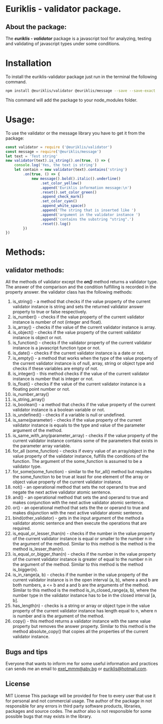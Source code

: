 # Euriklis - validator package.

## About the package:

The ***euriklis - validator*** package is a javascript tool for analyzing, testing and validating of javascript types under some conditions. 
# Installation

To install the euriklis-validator package just run in the terminal the following command.

```sh
npm install @euriklis/validator @euriklis/message --save --save-exact
```

This command will add the package to your node_modules folder.

# Usage:

To use the validator or the message library you have to get it from the package:

```js
const validator = require ('@euriklis/validator')
const message = require('@euriklis/message')
let text = 'Test string'
new validator(text).is_string().on(true, () => {
    console.log('Yes, the text is string')
    let contain = new validator(text).contains('string')
        .on(true, () => {
            new message().bold().italic().underline()
                .set_color_yellow()
                .append('Euriklis information message:\n')
                .reset().set_color_green()
                .append_check_mark()
                .set_color_cyan()
                .append_white_space()
                .append('The string that is inserted like ')
                .append('argument in the validator instance ')
                .append('contains the substring "string".')
                .reset().log()
        })
})
```

# Methods:

## validator methods:
All the methods of validator except the ***on()*** method returns a validator type. The answer of the comparison and the condition fulfilling is recorded in the property answer.
the validator class has the following methods:
1. is_string() - a method that checks if the value property of the current validator instance is string and sets the returned validator answer property to true or false respectively.
2. is_number() - checks if the value property of the current validator instance is number of not (integer and float).
3. is_array() - checks if the value of the current validator instance is array.
4. is_object() - checks if the value property of the current validator instance is object or not.
5. is_function() - checks if the validator property of the current validator instance is a javascript function type or not.
6. is_date() - checks if the current validator instance is a date or not.
7. is_empty() - a method that works when the type of the value property of the current validator instance is of null, array, string or object type and checks if these variables are empty of not.
8. is_integer() - this method checks if the value of the current validator instance is number that is integer or not.
9. is_float() - checks if the value of the current validator instance is a floating point number or not.
10. is_number_array()
11. is_string_array()
12. is_boolean() - a method that checks if the value property of the current validator instance is a boolean variable or not.
13. is_undefined() - checks if a variable is null or undefined.
14. is_same(parameter) - checks if the value property of the current validator instance is equals to the type and value of the parameter argument of the method.
15. is_same_with_any(parameter_array) - checks if the value property of the current validator instance contains some of the parameters that exists in the parameter array variable.
16. for_all (some_function) - checks if every value of an array/object in the value property of the validator instance, fulfills the conditions of the function. The argument of the some_function is assumed to be a validator type.
17. for_some(some_function) - similar to the for_all() method but requites the some_function to be true at least for one element of the array or object value property of the current validator instance.
18. not() - an operational method that sets the not operand to true and negate the next active validator atomic sentence.
19. and() - an operational method that sets the and operand to true and makes conjunction with the next active validator atomic sentence.
20. or() - an operational method that sets the the or operand to true and makes disjunction with the next active validator atomic sentence.
21. bind(other_validator) - gets in the input argument of the method a validator atomic sentence and then execute the operations that are required.
22. is_equal_or_lesser_than(n) - checks if the number in the value property of the current validator instance is equal or smaller to the number n in the argument of the method. Similar to this method is the method is the method is_lesser_than(n).
23. is_equal_or_bigger_than(n) - checks if the number in the value property of the current validator instance is greater of equal to the number n in the argument of the method. Similar to this method is the method is_bigger(n).
24. is_in_range(a, b) - checks if the number in the value property of the current validator instance is in the open interval (a, b), where a and b are both numbers, a <= b and a and b are the arguments of the method. Similar to this method is the method is_in_closed_range(a, b), where the number type in the validator instance has to be in the closed interval [a, b].
25. has_length(n) - checks is a string or array or object type in the value property of the current validator instance has length equal to n, where n is number and is the argument of the method.
26. copy() - this method returns a validator instance with the same value property but removes the answer property. Similar to this method is the method absolute_copy() that copies all the properties of the current validator instance. 

## Bugs and tips

Everyone that wants to inform me for some useful information and practices can sends me an email to exel_mmm@abv.bg or euriklis@hotmail.com. 

## License
MIT License
This package will be provided for free to every user that use it for personal and not commercial usage. The author of the package in not responsible for any errors in third party software products, libraries, packages and source codes. The author also is not responsible for some possible bugs that may exists in the library.
